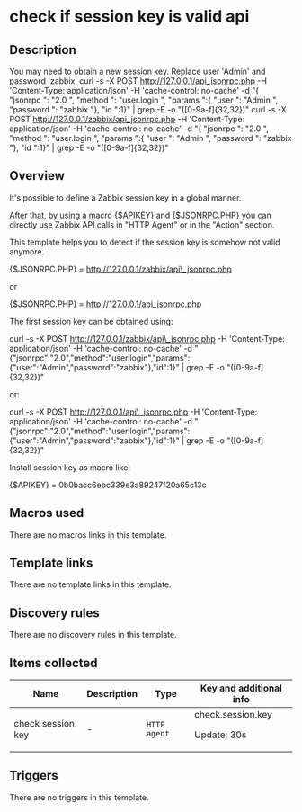 # check if session key is valid api

## Description

You may need to obtain a new session key. Replace user 'Admin' and password 'zabbix' curl -s -X POST http://127.0.0.1/api_jsonrpc.php -H 'Content-Type: application/json' -H 'cache-control: no-cache' -d "{ "jsonrpc ": "2.0 ", "method ": "user.login ", "params ":{ "user ": "Admin ", "password ": "zabbix "}, "id ":1}" | grep -E -o "([0-9a-f]{32,32})" curl -s -X POST http://127.0.0.1/zabbix/api_jsonrpc.php -H 'Content-Type: application/json' -H 'cache-control: no-cache' -d "{ "jsonrpc ": "2.0 ", "method ": "user.login ", "params ":{ "user ": "Admin ", "password ": "zabbix "}, "id ":1}" | grep -E -o "([0-9a-f]{32,32})"

## Overview

It's possible to define a Zabbix session key in a global manner.


After that, by using a macro {$APIKEY} and {$JSONRPC.PHP} you can directly use Zabbix API calls in "HTTP Agent" or in the "Action" section.


This template helps you to detect if the session key is somehow not valid anymore.


{$JSONRPC.PHP} = http://127.0.0.1/zabbix/api\_jsonrpc.php


or


{$JSONRPC.PHP} = <http://127.0.0.1/api_jsonrpc.php>


The first session key can be obtained using:


curl -s -X POST http://127.0.0.1/zabbix/api\_jsonrpc.php -H 'Content-Type: application/json' -H 'cache-control: no-cache' -d "{\"jsonrpc\":\"2.0\",\"method\":\"user.login\",\"params\":{\"user\":\"Admin\",\"password\":\"zabbix\"},\"id\":1}" | grep -E -o "([0-9a-f]{32,32})"


 


or:


curl -s -X POST http://127.0.0.1/api\_jsonrpc.php -H 'Content-Type: application/json' -H 'cache-control: no-cache' -d "{\"jsonrpc\":\"2.0\",\"method\":\"user.login\",\"params\":{\"user\":\"Admin\",\"password\":\"zabbix\"},\"id\":1}" | grep -E -o "([0-9a-f]{32,32})"


Install session key as macro like:


{$APIKEY} = 0b0bacc6ebc339e3a89247f20a65c13c



## Macros used

There are no macros links in this template.

## Template links

There are no template links in this template.

## Discovery rules

There are no discovery rules in this template.

## Items collected

|Name|Description|Type|Key and additional info|
|----|-----------|----|----|
|check session key|<p>-</p>|`HTTP agent`|check.session.key<p>Update: 30s</p>|
## Triggers

There are no triggers in this template.

